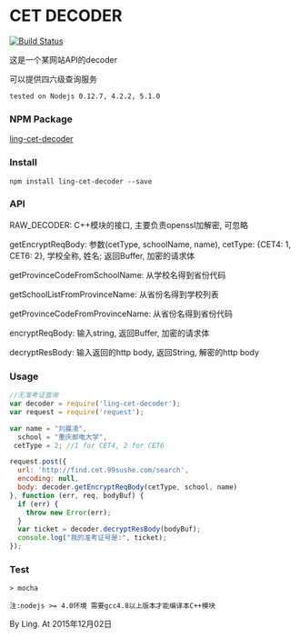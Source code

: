 # CET DECODER

[![Build Status](https://travis-ci.org/ddmax/ling-cet-decoder.svg?branch=master)](https://travis-ci.org/ddmax/ling-cet-decoder)  

这是一个某网站API的decoder

可以提供四六级查询服务

`tested on Nodejs 0.12.7, 4.2.2, 5.1.0`



### NPM Package

[ling-cet-decoder](https://www.npmjs.com/package/ling-cet-decoder)



### Install

``` shell
npm install ling-cet-decoder --save
```



### API

  RAW_DECODER: C++模块的接口, 主要负责openssl加解密, 可忽略

  getEncryptReqBody: 参数(cetType, schoolName, name), cetType: {CET4: 1, CET6: 2}, 学校全称, 姓名; 返回Buffer, 加密的请求体

  getProvinceCodeFromSchoolName: 从学校名得到省份代码

  getSchoolListFromProvinceName: 从省份名得到学校列表

  getProvinceCodeFromProvinceName: 从省份名得到省份代码

  encryptReqBody: 输入string, 返回Buffer, 加密的请求体

  decryptResBody: 输入返回的http body, 返回String, 解密的http body



### Usage

``` javascript
//无准考证查询
var decoder = require('ling-cet-decoder');
var request = require('request');

var name = "刘晨凌",
  school = "重庆邮电大学",
 cetType = 2; //1 for CET4, 2 for CET6

request.post({
  url: 'http://find.cet.99sushe.com/search',
  encoding: null,
  body: decoder.getEncryptReqBody(cetType, school, name)
}, function (err, req, bodyBuf) {
  if (err) {
    throw new Error(err);
  }
  var ticket = decoder.decryptResBody(bodyBuf);
  console.log("我的准考证号是:", ticket);
});
```



### Test

``` shell
> mocha
```



`注:nodejs >= 4.0环境 需要gcc4.8以上版本才能编译本C++模块`

By Ling. At 2015年12月02日
